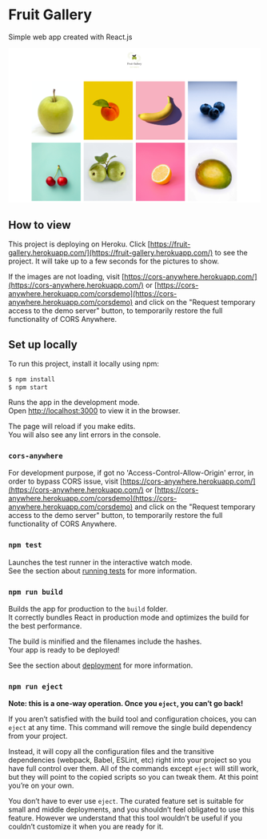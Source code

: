 # Fruit Gallery

Simple web app created with React.js

![Landing_page_screenshot](landing_page_screenshot.png)

## How to view

This project is deploying on Heroku. Click [https://fruit-gallery.herokuapp.com/](https://fruit-gallery.herokuapp.com/) to see the project. It will take up to a few seconds for the pictures to show.

If the images are not loading, visit [https://cors-anywhere.herokuapp.com/](https://cors-anywhere.herokuapp.com/) or [https://cors-anywhere.herokuapp.com/corsdemo](https://cors-anywhere.herokuapp.com/corsdemo) and click on the "Request temporary access to the demo server" button, to temporarily restore the full functionality of CORS Anywhere.

## Set up locally 

To run this project, install it locally using npm: 

```
$ npm install
$ npm start
```

Runs the app in the development mode.\
Open [http://localhost:3000](http://localhost:3000) to view it in the browser.

The page will reload if you make edits.\
You will also see any lint errors in the console.

### `cors-anywhere`

For development purpose, if got no 'Access-Control-Allow-Origin' error, in order to bypass CORS issue, visit [https://cors-anywhere.herokuapp.com/](https://cors-anywhere.herokuapp.com/) or [https://cors-anywhere.herokuapp.com/corsdemo](https://cors-anywhere.herokuapp.com/corsdemo) and click on the "Request temporary access to the demo server" button, to temporarily restore the full functionality of CORS Anywhere.

### `npm test`

Launches the test runner in the interactive watch mode.\
See the section about [running tests](https://facebook.github.io/create-react-app/docs/running-tests) for more information.

### `npm run build`

Builds the app for production to the `build` folder.\
It correctly bundles React in production mode and optimizes the build for the best performance.

The build is minified and the filenames include the hashes.\
Your app is ready to be deployed!

See the section about [deployment](https://facebook.github.io/create-react-app/docs/deployment) for more information.

### `npm run eject`

**Note: this is a one-way operation. Once you `eject`, you can’t go back!**

If you aren’t satisfied with the build tool and configuration choices, you can `eject` at any time. This command will remove the single build dependency from your project.

Instead, it will copy all the configuration files and the transitive dependencies (webpack, Babel, ESLint, etc) right into your project so you have full control over them. All of the commands except `eject` will still work, but they will point to the copied scripts so you can tweak them. At this point you’re on your own.

You don’t have to ever use `eject`. The curated feature set is suitable for small and middle deployments, and you shouldn’t feel obligated to use this feature. However we understand that this tool wouldn’t be useful if you couldn’t customize it when you are ready for it.
